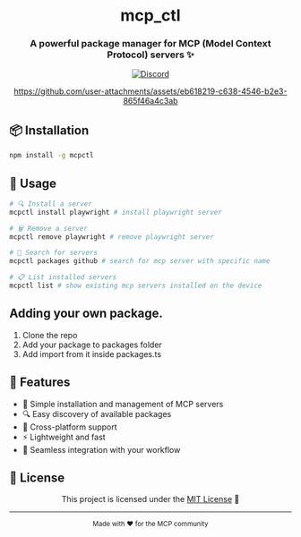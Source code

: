 <div align="center">

# mcp_ctl

### A powerful package manager for MCP (Model Context Protocol) servers ✨

[![Discord](https://img.shields.io/badge/discord-purple.svg)](https://discord.gg/BECB2t5x)

https://github.com/user-attachments/assets/eb618219-c638-4546-b2e3-865f46a4c3ab

</div>

## 📦 Installation

```sh
npm install -g mcpctl
```

## 🔧 Usage

```sh
# 🔍 Install a server
mcpctl install playwright # install playwright server

# 🗑️ Remove a server 
mcpctl remove playwright # remove playwright server

# 🔎 Search for servers
mcpctl packages github # search for mcp server with specific name

# 📋 List installed servers
mcpctl list # show existing mcp servers installed on the device
```

## Adding your own package.

1. Clone the repo
2. Add your package to packages folder
3. Add import from it inside packages.ts


## 🌟 Features

- 🔄 Simple installation and management of MCP servers
- 🔍 Easy discovery of available packages
- 📱 Cross-platform support
- ⚡ Lightweight and fast
- 🧩 Seamless integration with your workflow

## 📄 License

<div align="center">

This project is licensed under the [MIT License](LICENSE) 📝

---

<sub>Made with ❤️ for the MCP community</sub>

</div>
